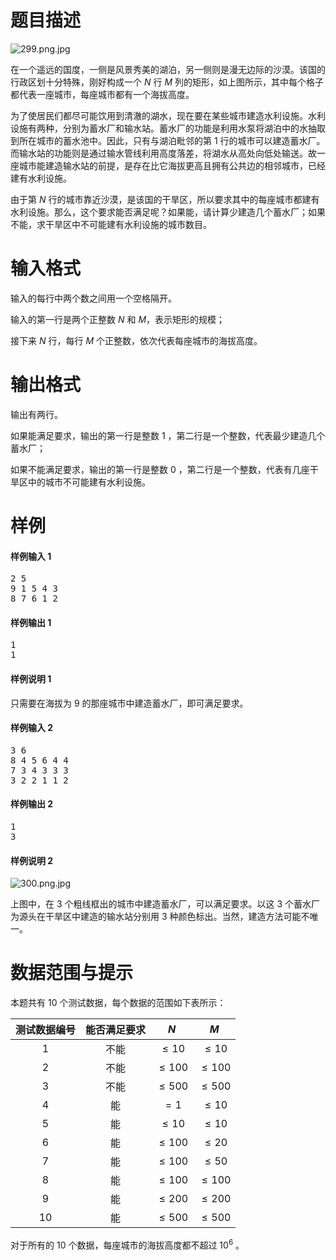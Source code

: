 
# 题目描述

![299.png.jpg](source/guoj/1184/img/aHR0cHM6Ly9pLmxvbGkubmV0LzIwMTgvMDUvMjIvNWIwM2RiNTY1NTBhMy5qcGc=.jpg)

在一个遥远的国度，一侧是风景秀美的湖泊，另一侧则是漫无边际的沙漠。该国的行政区划十分特殊，刚好构成一个 $N$ 行 $M$ 列的矩形，如上图所示，其中每个格子都代表一座城市，每座城市都有一个海拔高度。

为了使居民们都尽可能饮用到清澈的湖水，现在要在某些城市建造水利设施。水利设施有两种，分别为蓄水厂和输水站。蓄水厂的功能是利用水泵将湖泊中的水抽取到所在城市的蓄水池中。因此，只有与湖泊毗邻的第 $1$ 行的城市可以建造蓄水厂。而输水站的功能则是通过输水管线利用高度落差，将湖水从高处向低处输送。故一座城市能建造输水站的前提，是存在比它海拔更高且拥有公共边的相邻城市，已经建有水利设施。

由于第 $N$ 行的城市靠近沙漠，是该国的干旱区，所以要求其中的每座城市都建有水利设施。那么，这个要求能否满足呢？如果能，请计算少建造几个蓄水厂；如果不能，求干旱区中不可能建有水利设施的城市数目。 

# 输入格式

输入的每行中两个数之间用一个空格隔开。

输入的第一行是两个正整数 $N$ 和 $M$，表示矩形的规模；

接下来 $N$ 行，每行 $M$ 个正整数，依次代表每座城市的海拔高度。 

# 输出格式

输出有两行。

如果能满足要求，输出的第一行是整数 $1$ ，第二行是一个整数，代表最少建造几个蓄水厂；

如果不能满足要求，输出的第一行是整数 $0$ ，第二行是一个整数，代表有几座干旱区中的城市不可能建有水利设施。 

# 样例

#### 样例输入 1
<pre>
2 5
9 1 5 4 3
8 7 6 1 2
</pre>

#### 样例输出 1
<pre>
1
1
</pre>

#### 样例说明 1

只需要在海拔为 $9$ 的那座城市中建造蓄水厂，即可满足要求。 

#### 样例输入 2
<pre>
3 6
8 4 5 6 4 4
7 3 4 3 3 3
3 2 2 1 1 2
</pre>

#### 样例输出 2
<pre>
1
3
</pre>

#### 样例说明 2

![300.png.jpg](source/guoj/1184/img/aHR0cHM6Ly9pLmxvbGkubmV0LzIwMTgvMDUvMjIvNWIwM2RiNTY1NjcyOC5qcGc=.jpg)

上图中，在 $3$ 个粗线框出的城市中建造蓄水厂，可以满足要求。以这 $3$ 个蓄水厂为源头在干旱区中建造的输水站分别用 $3$ 种颜色标出。当然，建造方法可能不唯一。 


# 数据范围与提示

本题共有 $10$ 个测试数据，每个数据的范围如下表所示：

| 测试数据编号 | 能否满足要求 |    $N$    |    $M$    |    
| :----: | :----: | :-------: | :-------: |    
|   1    |   不能   | $\le 10$  | $\le 10$  |   
|   2    |   不能   | $\le 100$ | $\le 100$ |    
|   3    |   不能   | $\le 500$ | $\le 500$ |   
|   4    |   能    |   $=1$    | $\le 10$  |    
|   5    |   能    | $\le 10$  | $\le 10$  |    
|   6    |   能    | $\le 100$ | $\le 20$  |    
|   7    |   能    | $\le 100$ | $\le 50$  |   
|   8    |   能    | $\le 100$ | $\le 100$ |    
|   9    |   能    | $\le 200$ | $\le 200$ |    
|   10   |   能    | $\le 500$ | $\le 500$ |   

对于所有的 $10$ 个数据，每座城市的海拔高度都不超过 $10^6$ 。

